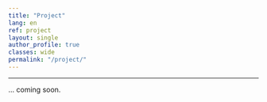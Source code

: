 ```yaml
---
title: "Project"   
lang: en
ref: project
layout: single
author_profile: true 
classes: wide
permalink: "/project/"  
---
```

----
... coming soon.
